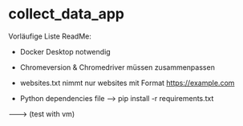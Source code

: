 # collect_data_app

Vorläufige Liste ReadMe:

- Docker Desktop notwendig

- Chromeversion & Chromedriver müssen zusammenpassen

- websites.txt nimmt nur websites mit Format https://example.com

- Python dependencies file --> pip install -r requirements.txt

---> (test with vm)
